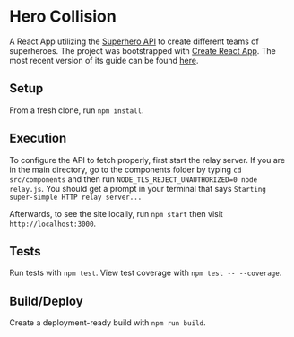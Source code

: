 # Hero Collision

A React App utilizing the [Superhero API](https://superheroapi.com) to create different teams of superheroes. The project was bootstrapped with [Create React App](https://github.com/facebook/create-react-app). The most recent version of its guide can be found [here](https://github.com/facebookincubator/create-react-app/blob/master/packages/react-scripts/template/README.md).

## Setup


From a fresh clone, run `npm install`.

## Execution

To configure the API to fetch properly, first start the relay server. If you are in the main directory, go to the components folder by typing `cd src/components` and then run `NODE_TLS_REJECT_UNAUTHORIZED=0 node relay.js`. You should get a prompt in your terminal that says `Starting super-simple HTTP relay server...`

Afterwards, to see the site locally, run `npm start` then visit `http://localhost:3000`.

## Tests

Run tests with `npm test`. View test coverage with `npm test -- --coverage`.

## Build/Deploy

Create a deployment-ready build with `npm run build`.
